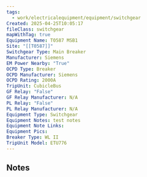 ```yaml
---
tags:
  - work/electricalequipment/equipment/switchgear
Created: 2025-04-25T10:05:17
fileClass: switchgear
mapWithTag: true
Equipment Name: T0587 MSB1
Site: "[[T0587]]"
Switchgear Type: Main Breaker
Manufacturer: Siemens
EM Power Nearby: "True"
OCPD Type: Breaker
OCPD Manufacturer: Siemens
OCPD Rating: 2000A
TripUnit: CubicleBus
GF Relay: "False"
GF Relay Manufacturer: N/A
PL Relay: "False"
PL Relay Manufacturer: N/A
Equipment Type: Switchgear
Equipment Notes: test notes
Equipment Note Links: 
Equipment Pics: 
Breaker Type: WL II
TripUnit Model: ETU776
---
```

## Notes
